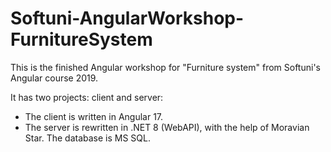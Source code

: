 # Softuni-AngularWorkshop-FurnitureSystem

This is the finished Angular workshop for "Furniture system" from Softuni's Angular course 2019.

It has two projects: client and server:

- The client is written in Angular 17.
- The server is rewritten in .NET 8 (WebAPI), with the help of Moravian Star. The database is MS SQL.